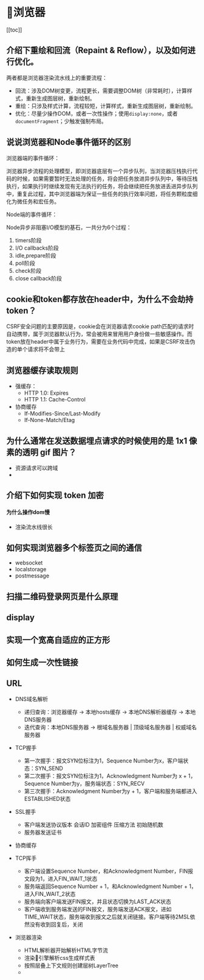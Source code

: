# :thinking:浏览器

[[toc]]

## 介绍下重绘和回流（Repaint & Reflow），以及如何进行优化。
两者都是浏览器渲染流水线上的重要流程：
* 回流：涉及DOM树变更，流程更长，需要调整DOM树（非常耗时），计算样式，重新生成图层树，重新绘制。
* 重绘：只涉及样式计算，流程较短，计算样式，重新生成图层树，重新绘制。
* 优化：尽量少操作DOM，或者一次性操作；使用`display:none`，或者`documentFragment`；少触发强制布局。

## 说说浏览器和Node事件循环的区别

浏览器端的事件循环：

浏览器异步流程的处理模型，即浏览器底层有一个异步队列，当浏览器压栈执行代码的时候，如果需要暂时无法处理的任务，将会把任务放进异步队列中，等待压栈执行，如果执行时继续发现有无法执行的任务，将会继续把任务放进丢进异步队列中，重复此过程，其中浏览器端为保证一些任务的执行效率问题，将任务颗粒度细化为微任务和宏任务。

Node端的事件循环：

Node异步非阻塞I/O模型的基石，一共分为6个过程：
1. timers阶段
2. I/O callbacks阶段
3. idle,prepare阶段
4. poll阶段
5. check阶段
6. close callback阶段

## cookie和token都存放在header中，为什么不会劫持token？

CSRF安全问题的主要原因是，cookie会在浏览器请求cookie path匹配的请求时自动携带，属于浏览器默认行为，常会被用来冒用用户身份做一些敏感操作。而token放在header中属于业务行为，需要在业务代码中完成，如果是CSRF攻击伪造的单个请求将不会带上

## 浏览器缓存读取规则

* 强缓存：
  * HTTP 1.0: Expires
  * HTTP 1.1: Cache-Control
* 协商缓存
  * If-Modifies-Since/Last-Modify
  * If-None-Match/Etag

## 为什么通常在发送数据埋点请求的时候使用的是 1x1 像素的透明 gif 图片？

* 资源请求可以跨域
* 

## 介绍下如何实现 token 加密

#### 为什么操作dom慢

* 渲染流水线很长

## 如何实现浏览器多个标签页之间的通信
* websocket
* localstorage
* postmessage

## 扫描二维码登录网页是什么原理

## display

## 实现一个宽高自适应的正方形

## 如何生成一次性链接

## URL

* DNS域名解析
    * 递归查询：浏览器缓存 -> 本地hosts缓存 -> 本地DNS解析器缓存 -> 本地DNS服务器
    * 迭代查询：本地DNS服务器 -> 根域名服务器 | 顶级域名服务器 | 权威域名服务器

* TCP握手
    * 第一次握手：报文SYN位标注为1，Sequence Number为x，客户端状态：SYN_SEND
    * 第二次握手：报文SYN位标注为1，Acknowledgment Number为 x + 1，Sequence Number为y，服务端状态：SYN_RECV
    * 第三次握手：Acknowledgment Number为y + 1，客户端和服务端都进入ESTABLISHED状态

* SSL握手
    * 客户端发送协议版本 会话ID 加密组件 压缩方法 初始随机数
    * 服务器发送证书 

* 协商缓存

* TCP挥手
    * 客户端设置Sequence Number，和Acknowledgment Number，FIN报文段为1，进入FIN_WAIT_1状态
    * 服务端返回Sequence Number + 1，和Acknowledgment Number + 1，进入FIN_WAIT_2状态
    * 服务端向客户端发送FIN报文，并且状态切换为LAST_ACK状态
    * 客户端收到服务端发送的FIN报文，服务端发送ACK报文，进如TIME_WAIT状态，服务端收到报文之后就关闭链接。客户端等待2MSL依然没有收到回复后，关闭

* 浏览器渲染
    * HTML解析器开始解析HTML字节流
    * 渲染引擎解析css生成样式表
    * 按照层叠上下文规则创建层树LayerTree
    * 


